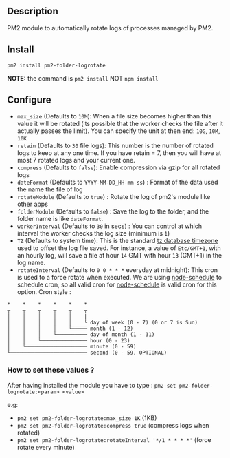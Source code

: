 
## Description

PM2 module to automatically rotate logs of processes managed by PM2.

## Install

    pm2 install pm2-folder-logrotate

**NOTE:** the command is `pm2 install` NOT `npm install`

## Configure

- `max_size` (Defaults to `10M`): When a file size becomes higher than this value it will be rotated (its possible that the worker checks the file after it actually passes the limit). You can specify the unit at then end: `10G`, `10M`, `10K`
- `retain` (Defaults to `30` file logs): This number is the number of rotated logs to keep at any one time. If you have retain = 7, then you will have at most 7 rotated logs and your current one.
- `compress` (Defaults to `false`): Enable compression via gzip for all rotated logs
- `dateFormat` (Defaults to `YYYY-MM-DD_HH-mm-ss`) : Format of the data used the name the file of log
- `rotateModule` (Defaults to `true`) : Rotate the log of pm2's module like other apps
- `folderModule` (Defaults to `false`) : Save the log to the folder, and the folder name is like `dateFormat`.
- `workerInterval` (Defaults to `30` in secs) : You can control at which interval the worker checks the log size (minimum is `1`)
- `TZ` (Defaults to system time): This is the standard [tz database timezone](https://en.wikipedia.org/wiki/List_of_tz_database_time_zones) used to offset the log file saved. For instance, a value of `Etc/GMT+1`, with an hourly log, will save a file at hour `14` GMT with hour `13` (GMT+1) in the log name.
- `rotateInterval` (Defaults to `0 0 * * *` everyday at midnight): This cron is used to a force rotate when executed.
We are using [node-schedule](https://github.com/node-schedule/node-schedule) to schedule cron, so all valid cron for [node-schedule](https://github.com/node-schedule/node-schedule) is valid cron for this option. Cron style :

```
*    *    *    *    *    *
┬    ┬    ┬    ┬    ┬    ┬
│    │    │    │    │    |
│    │    │    │    │    └ day of week (0 - 7) (0 or 7 is Sun)
│    │    │    │    └───── month (1 - 12)
│    │    │    └────────── day of month (1 - 31)
│    │    └─────────────── hour (0 - 23)
│    └──────────────────── minute (0 - 59)
└───────────────────────── second (0 - 59, OPTIONAL)
```

### How to set these values ?

 After having installed the module you have to type :
`pm2 set pm2-folder-logrotate:<param> <value>`

e.g:
- `pm2 set pm2-folder-logrotate:max_size 1K` (1KB)
- `pm2 set pm2-folder-logrotate:compress true` (compress logs when rotated)
- `pm2 set pm2-folder-logrotate:rotateInterval '*/1 * * * *'` (force rotate every minute)

